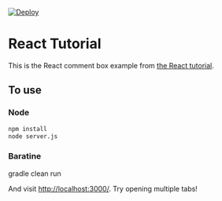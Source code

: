 [![Deploy](https://www.herokucdn.com/deploy/button.png)](https://heroku.com/deploy)

# React Tutorial

This is the React comment box example from [the React tutorial](http://facebook.github.io/react/docs/tutorial.html).

## To use

### Node

```sh
npm install
node server.js
```

### Baratine
gradle clean run


And visit <http://localhost:3000/>. Try opening multiple tabs!
